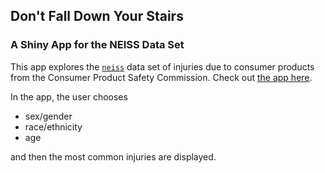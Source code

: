 ## Don't Fall Down Your Stairs
### A Shiny App for the NEISS Data Set

This app explores the [`neiss`](https://github.com/hadley/neiss) data set of injuries due to consumer products from the Consumer Product Safety Commission. Check out [the app here](https://juliasilge.shinyapps.io/neiss_demographics/).

In the app, the user chooses
* sex/gender
* race/ethnicity
* age

and then the most common injuries are displayed.